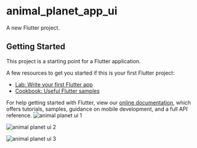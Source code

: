 # animal_planet_app_ui

A new Flutter project.

## Getting Started

This project is a starting point for a Flutter application.

A few resources to get you started if this is your first Flutter project:

- [Lab: Write your first Flutter app](https://flutter.dev/docs/get-started/codelab)
- [Cookbook: Useful Flutter samples](https://flutter.dev/docs/cookbook)

For help getting started with Flutter, view our
[online documentation](https://flutter.dev/docs), which offers tutorials,
samples, guidance on mobile development, and a full API reference.
![animal planet ui 1](https://user-images.githubusercontent.com/59278398/89119229-3ffa3300-d4cc-11ea-9e4c-eb8564445960.png)

![animal planet ui 2](https://user-images.githubusercontent.com/59278398/89119256-95cedb00-d4cc-11ea-8071-d4331a5a9ee6.png)

![animal planet ui 3](https://user-images.githubusercontent.com/59278398/89119307-18579a80-d4cd-11ea-8ac4-df5fc1c6caf1.png)
